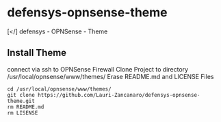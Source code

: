 # defensys-opnsense-theme
[&lt;/] defensys - OPNSense - Theme

## Install Theme

connect via ssh to OPNSense Firewall
Clone Project to directory /usr/local/opnsense/www/themes/
Erase README.md and LICENSE Files

```
cd /usr/local/opnsense/www/themes/
git clone https://github.com/Lauri-Zancanaro/defensys-opnsense-theme.git
rm README.md
rm LISENSE
```

